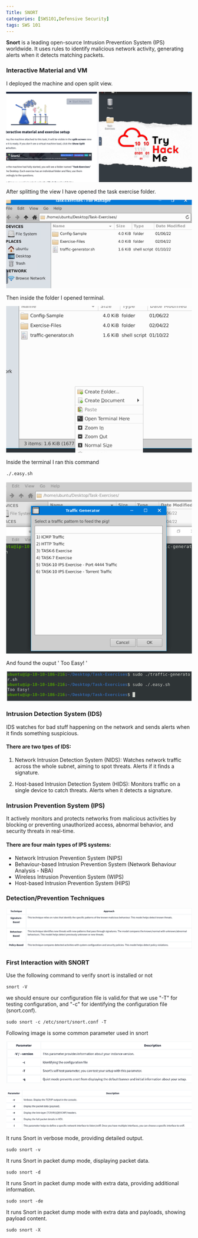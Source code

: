 ```yaml
---
Title: SNORT 
categories: [SWS101,Defensive Security]
tags: SWS 101
---
```

**Snort** is a leading open-source Intrusion Prevention System (IPS) worldwide. It uses rules to identify malicious network activity, generating alerts when it detects matching packets.

### Interactive Material and VM
I deployed the machine and open split view. 
 
![text](../Image/SNORT/1.png) 

After splitting the view I have opened the task exercise folder.

![text](../Image/SNORT/2.png)  

Then inside the folder I opened terminal.

![text](../Image/SNORT/4.png)

Inside the terminal I ran this command 

    ./.easy.sh  

![text](../Image/SNORT/5.png)

And found the ouput ' Too Easy! '

![text](../Image/SNORT/6.png)

### Intrusion Detection System (IDS)
IDS watches for bad stuff happening on the network and sends alerts when it finds something suspicious.

#### There are two tpes of IDS:
1. Network Intrusion Detection System (NIDS):  Watches network traffic across the whole subnet, aiming to spot threats. Alerts if it finds a signature.

2. Host-based Intrusion Detection System (HIDS): Monitors traffic on a single device to catch threats. Alerts when it detects a signature.

### Intrusion Prevention System (IPS)
It actively monitors and protects networks from malicious activities by blocking or preventing unauthorized access, abnormal behavior, and security threats in real-time.

####  There are four main types of IPS systems:
- Network Intrusion Prevention System (NIPS)
- Behaviour-based Intrusion Prevention System (Network Behaviour Analysis - NBA)
- Wireless Intrusion Prevention System (WIPS)
- Host-based Intrusion Prevention System (HIPS) 

### Detection/Prevention Techniques
![alt text](../Image/SNORT/DPT.png)

### First Interaction with SNORT 
Use the following command to verify snort is installed or not

    snort -V

we should ensure our configuration file is valid.for that we use "-T" for testing configuration, and "-c" for identifying the configuration file (snort.conf). 

    sudo snort -c /etc/snort/snort.conf -T 

Following image is some common parameter used in snort

![alt text](../Image/SNORT/snort.png)

![alt text](../Image/SNORT/snort1.png)

It runs Snort in verbose mode, providing detailed output.

    sudo snort -v

It runs Snort in packet dump mode, displaying packet data.

    sudo snort -d

It runs Snort in packet dump mode with extra data, providing additional information.

    sudo snort -de

It runs Snort in packet dump mode with extra data and payloads, showing payload content.

    sudo snort -X

